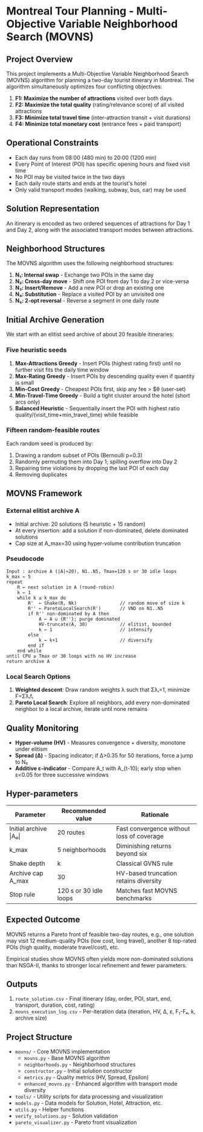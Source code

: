 # Montreal Tour Planning - Multi-Objective Variable Neighborhood Search (MOVNS)

## Project Overview

This project implements a Multi-Objective Variable Neighborhood Search (MOVNS) algorithm for planning a two-day tourist itinerary in Montreal. The algorithm simultaneously optimizes four conflicting objectives:

1. **F1: Maximize the number of attractions** visited over both days
2. **F2: Maximize the total quality** (rating/relevance score) of all visited attractions
3. **F3: Minimize total travel time** (inter-attraction transit + visit durations)
4. **F4: Minimize total monetary cost** (entrance fees + paid transport)

## Operational Constraints

- Each day runs from 08:00 (480 min) to 20:00 (1200 min)
- Every Point of Interest (POI) has specific opening hours and fixed visit time
- No POI may be visited twice in the two days
- Each daily route starts and ends at the tourist's hotel
- Only valid transport modes (walking, subway, bus, car) may be used

## Solution Representation

An itinerary is encoded as two ordered sequences of attractions for Day 1 and Day 2, along with the associated transport modes between attractions.

## Neighborhood Structures

The MOVNS algorithm uses the following neighborhood structures:

1. **N₁: Internal swap** - Exchange two POIs in the same day
2. **N₂: Cross-day move** - Shift one POI from day 1 to day 2 or vice-versa
3. **N₃: Insert/Remove** - Add a new POI or drop an existing one
4. **N₄: Substitution** - Replace a visited POI by an unvisited one
5. **N₅: 2-opt reversal** - Reverse a segment in one daily route

## Initial Archive Generation

We start with an elitist seed archive of about 20 feasible itineraries:

### Five heuristic seeds
1. **Max-Attractions Greedy** - Insert POIs (highest rating first) until no further visit fits the daily time window
2. **Max-Rating Greedy** - Insert POIs by descending quality even if quantity is small
3. **Min-Cost Greedy** - Cheapest POIs first, skip any fee > $θ (user-set)
4. **Min-Travel-Time Greedy** - Build a tight cluster around the hotel (short arcs only)
5. **Balanced Heuristic** - Sequentially insert the POI with highest ratio quality/(visit_time+min_travel_time) while feasible

### Fifteen random-feasible routes
Each random seed is produced by:
1. Drawing a random subset of POIs (Bernoulli p=0.3)
2. Randomly permuting them into Day 1; spilling overflow into Day 2
3. Repairing time violations by dropping the last POI of each day
4. Removing duplicates

## MOVNS Framework

### External elitist archive A
- Initial archive: 20 solutions (5 heuristic + 15 random)
- At every insertion: add a solution if non-dominated, delete dominated solutions
- Cap size at A_max=30 using hyper-volume contribution truncation

### Pseudocode

```
Input : archive A (|A|≈20), N1..N5, Tmax=120 s or 30 idle loops
k_max ← 5
repeat
    R ← next solution in A (round-robin)
    k ← 1
    while k ≤ k_max do
        R'  ← Shake(R, Nk)                // random move of size k
        R'' ← ParetoLocalSearch(R')       // VND on N1..N5
        if R'' non-dominated by A then
            A ← A ∪ {R''}; purge dominated
            HV-truncate(A, 30)            // elitist, bounded
            k ← 1                         // intensify
        else
            k ← k+1                       // diversify
        end if
    end while
until CPU ≥ Tmax or 30 loops with no HV increase
return archive A
```

### Local Search Options
1. **Weighted descent**: Draw random weights λ such that Σλᵢ=1, minimize F=Σλᵢfᵢ
2. **Pareto Local Search**: Explore all neighbors, add every non-dominated neighbor to a local archive, iterate until none remains

## Quality Monitoring

- **Hyper-volume (HV)** - Measures convergence + diversity, monotone under elitism
- **Spread (Δ)** - Spacing indicator; if Δ>0.35 for 50 iterations, force a jump to N₅
- **Additive ε-indicator** - Compare A_t with A_{t-10}; early stop when ε<0.05 for three successive windows

## Hyper-parameters

| Parameter | Recommended value | Rationale |
|-----------|-------------------|-----------|
| Initial archive \|A₀\| | 20 routes | Fast convergence without loss of coverage |
| k_max | 5 neighborhoods | Diminishing returns beyond six |
| Shake depth | k | Classical GVNS rule |
| Archive cap A_max | 30 | HV-based truncation retains diversity |
| Stop rule | 120 s or 30 idle loops | Matches fast MOVNS benchmarks |

## Expected Outcome

MOVNS returns a Pareto front of feasible two-day routes, e.g., one solution may visit 12 medium-quality POIs (low cost, long travel), another 8 top-rated POIs (high quality, moderate travel/cost), etc.

Empirical studies show MOVNS often yields more non-dominated solutions than NSGA-II, thanks to stronger local refinement and fewer parameters.

## Outputs

1. `route_solution.csv` - Final itinerary (day, order, POI, start, end, transport, duration, cost, rating)
2. `movns_execution_log.csv` - Per-iteration data (iteration, HV, Δ, ε, F₁-F₄, k, archive size)

## Project Structure

- `movns/` - Core MOVNS implementation
  - `movns.py` - Base MOVNS algorithm
  - `neighborhoods.py` - Neighborhood structures
  - `constructor.py` - Initial solution constructor
  - `metrics.py` - Quality metrics (HV, Spread, Epsilon)
  - `enhanced_movns.py` - Enhanced algorithm with transport mode diversity
- `tools/` - Utility scripts for data processing and visualization
- `models.py` - Data models for Solution, Hotel, Attraction, etc.
- `utils.py` - Helper functions
- `verify_solutions.py` - Solution validation
- `pareto_visualizer.py` - Pareto front visualization